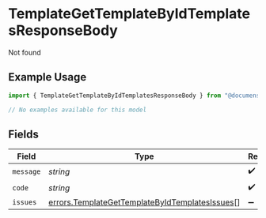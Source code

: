 # TemplateGetTemplateByIdTemplatesResponseBody

Not found

## Example Usage

```typescript
import { TemplateGetTemplateByIdTemplatesResponseBody } from "@documenso/sdk-typescript/models/errors";

// No examples available for this model
```

## Fields

| Field                                                                                                            | Type                                                                                                             | Required                                                                                                         | Description                                                                                                      |
| ---------------------------------------------------------------------------------------------------------------- | ---------------------------------------------------------------------------------------------------------------- | ---------------------------------------------------------------------------------------------------------------- | ---------------------------------------------------------------------------------------------------------------- |
| `message`                                                                                                        | *string*                                                                                                         | :heavy_check_mark:                                                                                               | N/A                                                                                                              |
| `code`                                                                                                           | *string*                                                                                                         | :heavy_check_mark:                                                                                               | N/A                                                                                                              |
| `issues`                                                                                                         | [errors.TemplateGetTemplateByIdTemplatesIssues](../../models/errors/templategettemplatebyidtemplatesissues.md)[] | :heavy_minus_sign:                                                                                               | N/A                                                                                                              |
